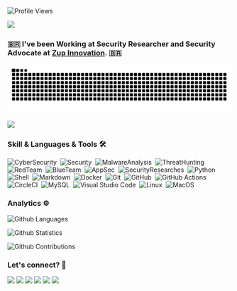 ![Profile Views](http://estruyf-github.azurewebsites.net/api/VisitorHit?user=filipi86&repo=filipi86&countColorcountColor)


<p align="le">
  <img height="300" src="https://media-exp1.licdn.com/dms/image/C5603AQED-OnPPDOq9w/profile-displayphoto-shrink_800_800/0/1589792434245?e=1626307200&v=beta&t=FNqJ7wJYBEauOLNdUI8cgOoZxk8Op74GRDR-sderd_g">
</p>


### 🇧🇷 I've been Working at Security Researcher and Security Advocate at [Zup Innovation](https://www.zup.com.br/). 🇧🇷

![Snake animation](https://github.com/GuillaumeFalourd/GuillaumeFalourd/blob/output/github-contribution-grid-snake.svg)

<p align="left">
  <img height="500" src="/assets/img/sample/avatar.jpg">
</p>

### Skill & Languages & Tools 🛠  
![CyberSecurity](https://img.shields.io/badge/-CyberSecurity-05122A?style=flat&color=black)&nbsp;
![Security](https://img.shields.io/badge/-Security-05122A?style=flat&color=white)&nbsp;
![MalwareAnalysis](https://img.shields.io/badge/-MalwareAnalysis-05122A?style=flat&color=black)&nbsp;
![ThreatHunting](https://img.shields.io/badge/-ThreatHunting-05122A?style=flat&color=purple)&nbsp;
![RedTeam](https://img.shields.io/badge/-BlueTeam-05122A?style=flat&color=red)&nbsp;
![BlueTeam](https://img.shields.io/badge/-BlueTeam-05122A?style=flat&color=blue)&nbsp;
![AppSec](https://img.shields.io/badge/-AppSec-05122A?style=flat&color=yellow)&nbsp;
![SecurityResearches](https://img.shields.io/badge/-SecurityResearches-05122A?style=flat&color=white)&nbsp; 
![Python](https://img.shields.io/badge/-Python-05122A?style=flat&logo=python)&nbsp;
![Shell](https://img.shields.io/badge/Shell-05122A?style=flat&logo=gnu-bash&logoColor=white)&nbsp;
![Markdown](https://img.shields.io/badge/-Markdown-05122A?style=flat&logo=markdown)&nbsp;
![Docker](https://img.shields.io/badge/-Docker-05122A?style=flat&logo=docker)&nbsp;
![Git](https://img.shields.io/badge/-Git-05122A?style=flat&logo=git)&nbsp;
![GitHub](https://img.shields.io/badge/-GitHub-05122A?style=flat&logo=github)&nbsp;
![GitHub Actions](https://img.shields.io/badge/GitHub%20Actions%20-05122A?style=flat&logo=github-actions&logoColor=white)&nbsp;
![CircleCI](https://img.shields.io/badge/CircleCI-05122A?style=flat&logo=circleci&logoColor=white)&nbsp;
![MySQL](https://img.shields.io/badge/-MySQL-05122A?style=flat&logo=mysql&logoColor=white)&nbsp;
![Visual Studio Code](https://img.shields.io/badge/-Visual%20Studio%20Code-05122A?style=flat&logo=visual-studio-code&logoColor=007ACC)&nbsp;
![Linux](https://img.shields.io/badge/-Linux-05122A?style=flat&logo=linux&logoColor=white)&nbsp;
![MacOS](https://img.shields.io/badge/-MacOS-05122A?style=flat&logo=apple)&nbsp;


### Analytics ⚙️

![Github Languages](https://github-readme-stats.vercel.app/api/top-langs/?username=filipi86&layout=compact&count_private=true)

![Github Statistics](https://github-readme-stats.vercel.app/api/?username=filipi86&count_private=true&show_icons=true)

![Github Contributions](https://github-readme-streak-stats.herokuapp.com/?user=filipi86&hide_border=true)

### Let's connect? 🤝

<p align="left">
<a href="https://bit.ly/FilipiGitHub"><img src="https://img.shields.io/badge/GitHub-%23121011.svg?&style=for-the-badge&logo=github&logoColor=white"/></a>
<a href="http://bit.ly/FilipiLinkedin"><img src="https://img.shields.io/badge/Linkedin-%230077B5.svg?&style=for-the-badge&logo=linkedin&logoColor=white"/></a>
<a href="http://bit.ly/FilipiWebSite"><img src="https://img.shields.io/badge/WebPage-%238DD6F9.svg?&style=for-the-badge&logo=webpack&logoColor=black"/></a>
<a href="http://bit.ly/FilipiTwitter"><img src="https://img.shields.io/badge/Twitter-%231DA1F2.svg?&style=for-the-badge&logo=Twitter&logoColor=white"/></a>
<a href="http://bit.ly/FilipiInstagram"><img src="https://img.shields.io/badge/Instagram-%23E4405F.svg?&style=for-the-badge&logo=Instagram&logoColor=white"/></a>
<a href="http://bit.ly/FilipiMedium"><img src="https://img.shields.io/badge/Medium-%23000000.svg?&style=for-the-badge&logo=Medium&logoColor=white"/></a>

</p>
